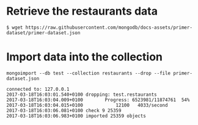 # Retrieve the restaurants data
```
$ wget https://raw.githubusercontent.com/mongodb/docs-assets/primer-dataset/primer-dataset.json
```

# Import data into the collection
```
mongoimport --db test --collection restaurants --drop --file primer-dataset.json
```

```
connected to: 127.0.0.1
2017-03-18T16:03:01.540+0100 dropping: test.restaurants
2017-03-18T16:03:04.009+0100 		Progress: 6523981/11874761	54%
2017-03-18T16:03:04.015+0100 			12100	4033/second
2017-03-18T16:03:06.081+0100 check 9 25359
2017-03-18T16:03:06.983+0100 imported 25359 objects
```
